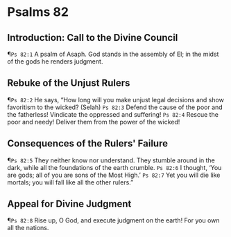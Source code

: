 # Psalms 82

## Introduction: Call to the Divine Council
¶`Ps 82:1` A psalm of Asaph. God stands in the assembly of El; in the midst of the gods he renders judgment.

## Rebuke of the Unjust Rulers
¶`Ps 82:2` He says, “How long will you make unjust legal decisions and show favoritism to the wicked? (Selah)
`Ps 82:3` Defend the cause of the poor and the fatherless! Vindicate the oppressed and suffering!
`Ps 82:4` Rescue the poor and needy! Deliver them from the power of the wicked!

## Consequences of the Rulers' Failure
¶`Ps 82:5` They neither know nor understand. They stumble around in the dark, while all the foundations of the earth crumble.
`Ps 82:6` I thought, ‘You are gods; all of you are sons of the Most High.’
`Ps 82:7` Yet you will die like mortals; you will fall like all the other rulers.”

## Appeal for Divine Judgment
¶`Ps 82:8` Rise up, O God, and execute judgment on the earth! For you own all the nations.
